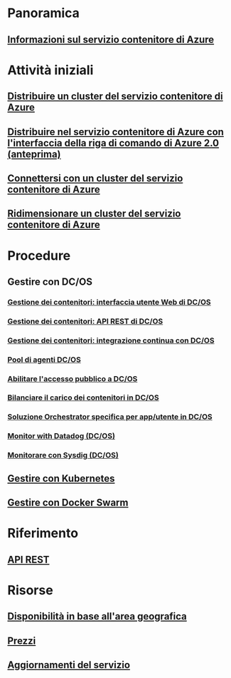 # Panoramica
## [Informazioni sul servizio contenitore di Azure](container-service-intro.md)
# Attività iniziali
## [Distribuire un cluster del servizio contenitore di Azure](container-service-deployment.md)
## [Distribuire nel servizio contenitore di Azure con l'interfaccia della riga di comando di Azure 2.0 (anteprima)](container-service-create-acs-cluster-cli.md)
## [Connettersi con un cluster del servizio contenitore di Azure](container-service-connect.md)
## [Ridimensionare un cluster del servizio contenitore di Azure](container-service-scale.md)

# Procedure

## Gestire con DC/OS
### [Gestione dei contenitori: interfaccia utente Web di DC/OS](container-service-mesos-marathon-ui.md)
### [Gestione dei contenitori: API REST di DC/OS](container-service-mesos-marathon-rest.md)
### [Gestione dei contenitori: integrazione continua con DC/OS](container-service-setup-ci-cd.md)
### [Pool di agenti DC/OS](container-service-dcos-agents.md)
### [Abilitare l'accesso pubblico a DC/OS](container-service-enable-public-access.md)
### [Bilanciare il carico dei contenitori in DC/OS](container-service-load-balancing.md)
### [Soluzione Orchestrator specifica per app/utente in DC/OS](container-service-application-specific-marathon.md)
### [Monitor with Datadog (DC/OS)](container-service-monitoring.md)
### [Monitorare con Sysdig (DC/OS)](container-service-monitoring-sysdig.md)
## [Gestire con Kubernetes](container-service-kubernetes-walkthrough.md)
## [Gestire con Docker Swarm](container-service-docker-swarm.md)

# Riferimento
## [API REST](/rest/api/compute/containerservices)

# Risorse
## [Disponibilità in base all'area geografica](https://azure.microsoft.com/regions/services/)
## [Prezzi](https://azure.microsoft.com/pricing/details/container-service/)
## [Aggiornamenti del servizio](https://azure.microsoft.com/en-us/updates/?product=container-service&updatetype=&platform=)


<!--HONumber=Nov16_HO3-->


